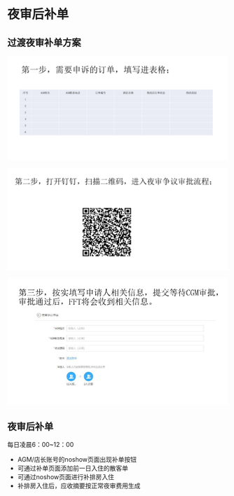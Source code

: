 # 夜审后补单

## 过渡夜审补单方案

![](../../.gitbook/assets/image%20%28114%29.png)

  


![](../../.gitbook/assets/image%20%28133%29.png)

  


![](../../.gitbook/assets/image%20%287%29.png)

## 夜审后补单

每日凌晨6：00~12：00

* AGM/店长账号的noshow页面出现补单按钮
* 可通过补单页面添加前一日入住的散客单
* 可通过noshow页面进行补排房入住
* 补排房入住后，应收摘要按正常夜审费用生成


